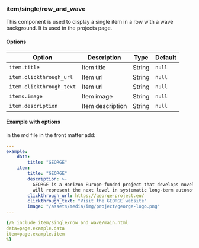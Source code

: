 ### item/single/row_and_wave

This component is used to display a single item in a row with a wave background. It is used in the projects page.

#### Options

| Option | Description | Type | Default |
| ------ | ----------- | ---- | ------- |
| `item.title` | Item title | String | `null` |
| `item.clickthrough_url` | Item url | String | `null` |
| `item.clickthrough_text` | Item url | String | `null` |
| `items.image` | Item image | String | `null` |
| `item.description` | Item description | String | `null` |


#### Example with options

in the md file in the front matter add:

```yml
---
example:
    data:
        title: "GEORGE"
    item:
        title: "GEORGE"
        description: >-
          GEORGE is a Horizon Europe-funded project that develops novel technologies to improve ocean observations. The technologies developed
          will represent the next level in systematic long-term autonomous ocean observations.
        clickthrough_url: https://george-project.eu/
        clickthrough_text: "Visit the GEORGE website"
        image: "/assets/media/img/project/george-logo.png"
---

{/% include item/single/row_and_wave/main.html 
data=page.example.data 
item=page.example.item
%}
```